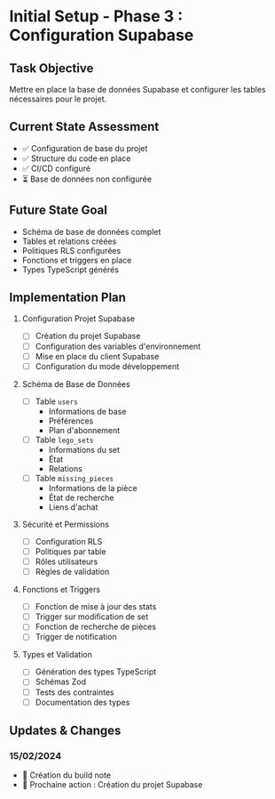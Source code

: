# Initial Setup - Phase 3 : Configuration Supabase

## Task Objective

Mettre en place la base de données Supabase et configurer les tables nécessaires pour le projet.

## Current State Assessment

- ✅ Configuration de base du projet
- ✅ Structure du code en place
- ✅ CI/CD configuré
- ⏳ Base de données non configurée

## Future State Goal

- Schéma de base de données complet
- Tables et relations créées
- Politiques RLS configurées
- Fonctions et triggers en place
- Types TypeScript générés

## Implementation Plan

1. Configuration Projet Supabase

   - [ ] Création du projet Supabase
   - [ ] Configuration des variables d'environnement
   - [ ] Mise en place du client Supabase
   - [ ] Configuration du mode développement

2. Schéma de Base de Données

   - [ ] Table `users`
     - Informations de base
     - Préférences
     - Plan d'abonnement
   - [ ] Table `lego_sets`
     - Informations du set
     - État
     - Relations
   - [ ] Table `missing_pieces`
     - Informations de la pièce
     - État de recherche
     - Liens d'achat

3. Sécurité et Permissions

   - [ ] Configuration RLS
   - [ ] Politiques par table
   - [ ] Rôles utilisateurs
   - [ ] Règles de validation

4. Fonctions et Triggers

   - [ ] Fonction de mise à jour des stats
   - [ ] Trigger sur modification de set
   - [ ] Fonction de recherche de pièces
   - [ ] Trigger de notification

5. Types et Validation
   - [ ] Génération des types TypeScript
   - [ ] Schémas Zod
   - [ ] Tests des contraintes
   - [ ] Documentation des types

## Updates & Changes

### 15/02/2024

- 📝 Création du build note
- 🎯 Prochaine action : Création du projet Supabase
